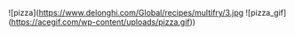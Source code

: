 ![pizza](https://www.delonghi.com/Global/recipes/multifry/3.jpg
![pizza_gif] (https://acegif.com/wp-content/uploads/pizza.gif))